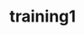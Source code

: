

# training1

```{include} ../training1/Ventilsteuerung/4diacIDE-workspace/test/FBs/Uebungen/Uebungen.md
```
